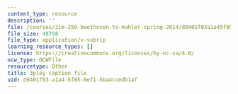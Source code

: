 ```yaml
---
content_type: resource
description: ''
file: /courses/21m-250-beethoven-to-mahler-spring-2014/d0401f03a1a45f856ef15ba4ccedb1af_97Hk_vH2qw0.srt
file_size: 48758
file_type: application/x-subrip
learning_resource_types: []
license: https://creativecommons.org/licenses/by-nc-sa/4.0/
ocw_type: OCWFile
resourcetype: Other
title: 3play caption file
uid: d0401f03-a1a4-5f85-6ef1-5ba4ccedb1af
---
```

